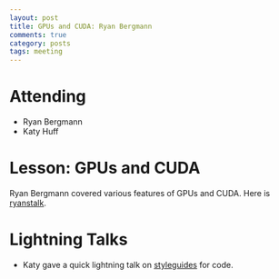 ```yaml
---
layout: post
title: GPUs and CUDA: Ryan Bergmann
comments: true
category: posts
tags: meeting 
---
```




# Attending

-    Ryan Bergmann
-    Katy Huff

# Lesson: GPUs and CUDA

Ryan Bergmann covered various features of GPUs and CUDA. Here is [ryanstalk][].


# Lightning Talks 

- Katy gave a quick lightning talk on [styleguides][] for code.



[ryanstalk]: https://github.com/sellitforcache/cuda_tut "Ryan's Talk" 

[styleguides]: https://drive.google.com/file/d/0ByP1TmlNKprrcGdpaWJyeUZPb3c/edit?usp=sharing "Style Guides" 

